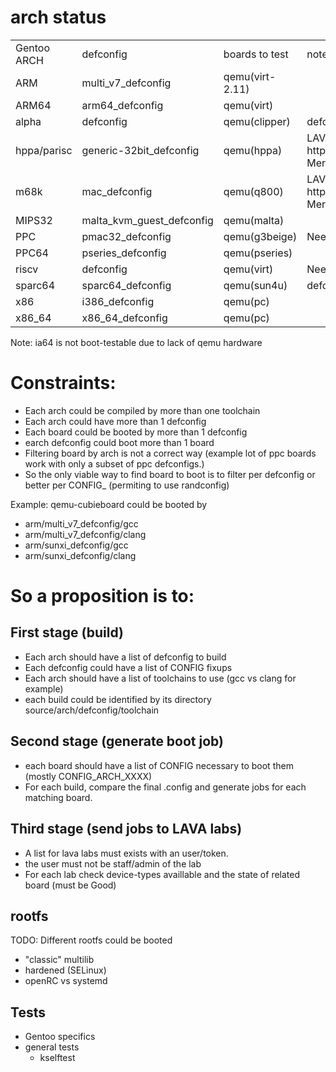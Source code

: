 # arch status
<table>
<tr>
	<td>
Gentoo ARCH
	</td>
	<td>
defconfig
	</td>
	<td>
boards to test
	</td>
	<td>
	notes
	</td>
</tr>

<tr>
<td>
ARM
</td>
	<td>
	multi_v7_defconfig
	</td>
	<td>
	qemu(virt-2.11)
	</td>
</tr>

<tr>
<td>
ARM64
</td>
	<td>
	arm64_defconfig
	</td>
	<td>
	qemu(virt)
	</td>
</tr>

<tr>
<td>
alpha
</td>
	<td>
	defconfig
	</td>
	<td>
	qemu(clipper)
	</td>
	<td>
	defconfig miss CONFIGs
	</td>
</tr>

<tr>
<td>
hppa/parisc
</td>
	<td>
	generic-32bit_defconfig
	</td>
	<td>
	qemu(hppa)
	</td>
	<td>
	LAVA need a patch https://git.lavasoftware.org/lava/lava/-/merge_requests/1419
	Merged, will be in 2021.[2-x]
	</td>
</tr>

<tr>
<td>
m68k
</td>
	<td>
	mac_defconfig
	</td>
	<td>
	qemu(q800)
	</td>
	<td>
	LAVA need a patch
	https://git.lavasoftware.org/lava/lava/-/merge_requests/1424
	Merged, will be in 2021.[2-x]
	</td>
</tr>

<tr>
<td>
MIPS32
</td>
	<td>
	malta_kvm_guest_defconfig
	</td>
	<td>
	qemu(malta)
	</td>
</tr>

<tr>
<td>
PPC
</td>
	<td>
	pmac32_defconfig
	</td>
	<td>
	qemu(g3beige)
	</td>
	<td>
	Need CONFIGs
	</td>
</tr>

<tr>
<td>
PPC64
</td>
	<td>
	pseries_defconfig
	</td>
	<td>
	qemu(pseries)
	</td>
</tr>

<tr>
<td>
riscv
</td>
	<td>
	defconfig
	</td>
	<td>
	qemu(virt)
	</td>
	<td>
	Need qemu > x (at least buster is too old)
	</td>
</tr>

<tr>
<td>
sparc64
</td>
	<td>
	sparc64_defconfig
	</td>
	<td>
	qemu(sun4u)
	</td>
	<td>
	defconfig miss CONFIGs
	</td>
</tr>

<tr>
<td>
x86
</td>
	<td>
	i386_defconfig
	</td>
	<td>
	qemu(pc)
	</td>
</tr>

<tr>
<td>
x86_64
</td>
	<td>
	x86_64_defconfig
	</td>
	<td>
	qemu(pc)
	</td>
</tr>
</table>

Note: ia64 is not boot-testable due to lack of qemu hardware


Constraints:
============
* Each arch could be compiled by more than one toolchain
* Each arch could have more than 1 defconfig
* Each board could be booted by more than 1 defconfig
* earch defconfig could boot more than 1 board
* Filtering board by arch is not a correct way (example lot of ppc boards work with only a subset of ppc defconfigs.)
* So the only viable way to find board to boot is to filter per defconfig or better per CONFIG_ (permiting to use randconfig)

Example: qemu-cubieboard could be booted by
* arm/multi_v7_defconfig/gcc
* arm/multi_v7_defconfig/clang
* arm/sunxi_defconfig/gcc
* arm/sunxi_defconfig/clang

So a proposition is to:
=======================
First stage (build)
-------------------
- Each arch should have a list of defconfig to build
- Each defconfig could have a list of CONFIG fixups
- Each arch should have a list of toolchains to use (gcc vs clang for example)
- each build could be identified by its directory source/arch/defconfig/toolchain

Second stage (generate boot job)
--------------------------------
- each board should have a list of CONFIG necessary to boot them (mostly CONFIG_ARCH_XXXX)
- For each build, compare the final .config and generate jobs for each matching board.

Third stage (send jobs to LAVA labs)
------------------------------------
- A list for lava labs must exists with an user/token.
- the user must not be staff/admin of the lab
- For each lab check device-types availlable and the state of related board (must be Good)

rootfs
------
TODO: Different rootfs could be booted
* "classic" multilib
* hardened (SELinux)
* openRC vs systemd

Tests
-----
* Gentoo specifics
* general tests
	* kselftest
